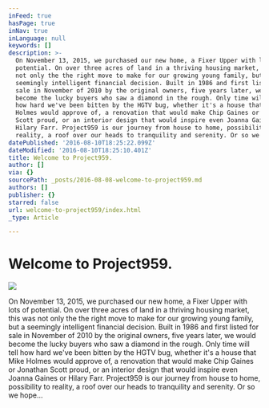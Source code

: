 ```yaml
---
inFeed: true
hasPage: true
inNav: true
inLanguage: null
keywords: []
description: >-
  On November 13, 2015, we purchased our new home, a Fixer Upper with lots of
  potential. On over three acres of land in a thriving housing market, this was
  not only the the right move to make for our growing young family, but a
  seemingly intelligent financial decision. Built in 1986 and first listed for
  sale in November of 2010 by the original owners, five years later, we would
  become the lucky buyers who saw a diamond in the rough. Only time will tell
  how hard we've been bitten by the HGTV bug, whether it's a house that Mike
  Holmes would approve of, a renovation that would make Chip Gaines or Jonathan
  Scott proud, or an interior design that would inspire even Joanna Gaines or
  Hilary Farr. Project959 is our journey from house to home, possibility to
  reality, a roof over our heads to tranquility and serenity. Or so we hope...
datePublished: '2016-08-10T18:25:22.099Z'
dateModified: '2016-08-10T18:25:10.401Z'
title: Welcome to Project959.
author: []
via: {}
sourcePath: _posts/2016-08-08-welcome-to-project959.md
authors: []
publisher: {}
starred: false
url: welcome-to-project959/index.html
_type: Article

---
```

# Welcome to Project959\.
![](https://the-grid-user-content.s3-us-west-2.amazonaws.com/afdc4dde-6704-48bf-b7ca-22c1ebfa3b4c.jpg)

On November 13, 2015, we purchased our new home, a Fixer Upper with lots of potential. On over three acres of land in a thriving housing market, this was not only the the right move to make for our growing young family, but a seemingly intelligent financial decision. Built in 1986 and first listed for sale in November of 2010 by the original owners, five years later, we would become the lucky buyers who saw a diamond in the rough. Only time will tell how hard we've been bitten by the HGTV bug, whether it's a house that Mike Holmes would approve of, a renovation that would make Chip Gaines or Jonathan Scott proud, or an interior design that would inspire even Joanna Gaines or Hilary Farr. Project959 is our journey from house to home, possibility to reality, a roof over our heads to tranquility and serenity. Or so we hope...